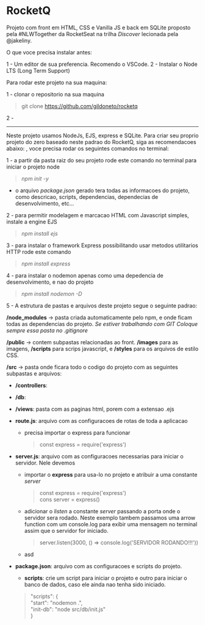 # RocketQ
Projeto com front em HTML, CSS e Vanilla JS e back em SQLite proposto pela #NLWTogether da RocketSeat na trilha *Discover* lecionada pela @jakeliny.

O que voce precisa instalar antes:

1 - Um editor de sua preferencia. Recomendo o VSCode.
2 - Instalar o Node LTS (Long Term Support)

Para rodar este projeto na sua maquina:

1 - clonar o repositorio na sua maquina
> git clone https://github.com/gildoneto/rocketq

2 - 

----------
Neste projeto usamos NodeJs, EJS, express e SQLite.
Para criar seu proprio projeto do zero baseado neste padrao do RocketQ, siga as recomendacoes abaixo: , voce precisa rodar os seguintes comandos no terminal:

1 - a partir da pasta raiz do seu projeto rode este comando no terminal para iniciar o projeto node
> *npm init -y*

*  o arquivo *package.json* gerado tera todas as informacoes do projeto, como descricao, scripts, dependencias, dependecias de desenvolvimento, etc...

2 - para permitir modelagem e marcacao HTML com Javascript simples, instale a engine EJS
> *npm install ejs*

3 - para instalar o framework Express possibilitando usar metodos utilitarios HTTP rode este comando
> *npm install express*

4 - para instalar o nodemon apenas como uma depedencia de desenvolvimento, e nao do projeto
> *npm install nodemon -D*

5 - A estrutura de pastas e arquivos deste projeto segue o seguinte padrao:

**/node_modules** -> pasta criada automaticamente pelo npm, e onde ficam todas as dependencias do projeto.
*Se estiver trabalhando com GIT Coloque sempre essa pasta no .gitignore*

**/public** -> contem subpastas relacionadas ao front. **/images** para as imagens, **/scripts** para scrips javascript, e **/styles** para os arquivos de estilo CSS.

**/src** -> pasta onde ficara todo o codigo do projeto com as seguintes subpastas e arquivos:

- **/controllers**: 

- **/db**: 

- **/views**: pasta com as paginas html, porem com a extensao .ejs

- **route.js**: arquivo com as configuracoes de rotas de toda a aplicacao
    - precisa importar o express para funcionar
        > const express = require('express')

- **server.js**: arquivo com as configuracoes necessarias para iniciar o servidor. Nele devemos
    - importar o **express** para usa-lo no projeto e atribuir a uma constante *server*
        > const express = require('express')<br>
        cons server = express()
    - adicionar o *listen* a constante *server* passando a porta onde o servidor sera rodado. Neste exemplo tambem passamos uma arrow function com um console.log para exibir uma mensagem no terminal assim que o servidor for iniciado.
        > server.listen(3000, () => console.log('SERVIDOR RODANDO!!!'))
    - asd


- **package.json**: arquivo com as configuracoes e scripts do projeto.
    - **scripts**: crie um script para iniciar o projeto e outro para iniciar o banco de dados, caso ele ainda nao tenha sido iniciado.
    > "scripts": {<br>
    "start": "nodemon .",<br>
    "init-db": "node src/db/init.js"<br>
  }
